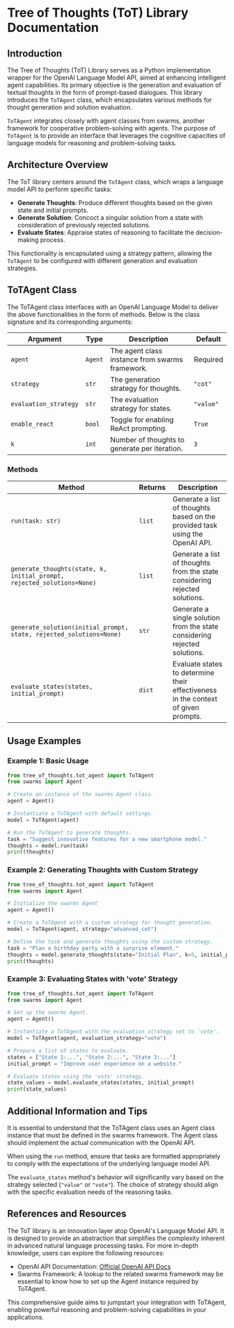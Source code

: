 
# Tree of Thoughts (ToT) Library Documentation

## Introduction

The Tree of Thoughts (ToT) Library serves as a Python implementation wrapper for the OpenAI Language Model API, aimed at enhancing intelligent agent capabilities. Its primary objective is the generation and evaluation of textual thoughts in the form of prompt-based dialogues. This library introduces the `ToTAgent` class, which encapsulates various methods for thought generation and solution evaluation.

`ToTAgent` integrates closely with agent classes from swarms, another framework for cooperative problem-solving with agents. The purpose of `ToTAgent` is to provide an interface that leverages the cognitive capacities of language models for reasoning and problem-solving tasks.

## Architecture Overview

The ToT library centers around the `ToTAgent` class, which wraps a language model API to perform specific tasks:
- **Generate Thoughts**: Produce different thoughts based on the given state and initial prompts.
- **Generate Solution**: Concoct a singular solution from a state with consideration of previously rejected solutions.
- **Evaluate States**: Appraise states of reasoning to facilitate the decision-making process.

This functionality is encapsulated using a strategy pattern, allowing the `ToTAgent` to be configured with different generation and evaluation strategies.

## ToTAgent Class

The ToTAgent class interfaces with an OpenAI Language Model to deliver the above functionalities in the form of methods. Below is the class signature and its corresponding arguments:

| Argument             | Type     | Description                                           | Default     |
|----------------------|----------|-------------------------------------------------------|-------------|
| `agent`              | `Agent`  | The agent class instance from swarms framework.       | Required    |
| `strategy`           | `str`    | The generation strategy for thoughts.                 | `"cot"`     |
| `evaluation_strategy`| `str`    | The evaluation strategy for states.                   | `"value"`   |
| `enable_react`       | `bool`   | Toggle for enabling ReAct prompting.                  | `True`      |
| `k`                  | `int`    | Number of thoughts to generate per iteration.        | `3`         |

### Methods

| Method                                                      | Returns | Description                                                                       |
|-------------------------------------------------------------|---------|-----------------------------------------------------------------------------------|
| `run(task: str)`                                            | `list`  | Generate a list of thoughts based on the provided task using the OpenAI API.      |
| `generate_thoughts(state, k, initial_prompt, rejected_solutions=None)` | `list`  | Generate a list of thoughts from the state considering rejected solutions.        |
| `generate_solution(initial_prompt, state, rejected_solutions=None)`    | `str`   | Generate a single solution from the state considering rejected solutions.         |
| `evaluate_states(states, initial_prompt)`                   | `dict`  | Evaluate states to determine their effectiveness in the context of given prompts.  |

## Usage Examples

### Example 1: Basic Usage

```python
from tree_of_thoughts.tot_agent import ToTAgent
from swarms import Agent

# Create an instance of the swarms Agent class.
agent = Agent()

# Instantiate a ToTAgent with default settings.
model = ToTAgent(agent)

# Run the ToTAgent to generate thoughts.
task = "Suggest innovative features for a new smartphone model."
thoughts = model.run(task)
print(thoughts)
```

### Example 2: Generating Thoughts with Custom Strategy

```python
from tree_of_thoughts.tot_agent import ToTAgent
from swarms import Agent

# Initialize the swarms Agent
agent = Agent()

# Create a ToTAgent with a custom strategy for thought generation.
model = ToTAgent(agent, strategy="advanced_cot")

# Define the task and generate thoughts using the custom strategy.
task = "Plan a birthday party with a surprise element."
thoughts = model.generate_thoughts(state="Initial Plan", k=5, initial_prompt=task)
print(thoughts)
```

### Example 3: Evaluating States with 'vote' Strategy

```python
from tree_of_thoughts.tot_agent import ToTAgent
from swarms import Agent

# Set up the swarms Agent.
agent = Agent()

# Instantiate a ToTAgent with the evaluation strategy set to 'vote'.
model = ToTAgent(agent, evaluation_strategy="vote")

# Prepare a list of states to evaluate.
states = ["State 1:...", "State 2:...", "State 3:..."]
initial_prompt = "Improve user experience on a website."

# Evaluate states using the 'vote' strategy.
state_values = model.evaluate_states(states, initial_prompt)
print(state_values)
```

## Additional Information and Tips

It is essential to understand that the ToTAgent class uses an Agent class instance that must be defined in the swarms framework. The Agent class should implement the actual communication with the OpenAI API.

When using the `run` method, ensure that tasks are formatted appropriately to comply with the expectations of the underlying language model API.

The `evaluate_states` method's behavior will significantly vary based on the strategy selected (`"value"` or `"vote"`). The choice of strategy should align with the specific evaluation needs of the reasoning tasks.

## References and Resources

The ToT library is an innovation layer atop OpenAI's Language Model API. It is designed to provide an abstraction that simplifies the complexity inherent in advanced natural language processing tasks. For more in-depth knowledge, users can explore the following resources:
- OpenAI API Documentation: [Official OpenAI API Docs](https://beta.openai.com/docs/)
- Swarms Framework: A lookup to the related swarms framework may be essential to know how to set up the Agent instance required by ToTAgent.

This comprehensive guide aims to jumpstart your integration with ToTAgent, enabling powerful reasoning and problem-solving capabilities in your applications.
